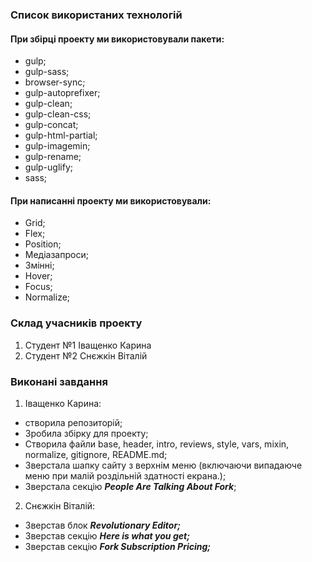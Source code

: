### Список використаних технологій
#### При збірці проекту ми використовували пакети:
- gulp;
- gulp-sass;
- browser-sync;
- gulp-autoprefixer;
- gulp-clean;
- gulp-clean-css;
- gulp-concat;
- gulp-html-partial;
- gulp-imagemin;
- gulp-rename;
- gulp-uglify;
- sass;
#### При написанні проекту ми використовували:
- Grid;
- Flex;
- Position;
- Медіазапроси;
- Змінні; 
- Hover;
- Focus;
- Normalize;
### Склад учасників проекту
1. Студент №1 Іващенко Карина
2. Студент №2 Снєжкін Віталій
### Виконані завдання
1. Іващенко Карина:
- створила репозиторій;
- Зробила збірку для проекту;
- Створила файли base, header, intro, reviews, style, vars, mixin, normalize, gitignore, README.md;
- Зверстала шапку сайту з верхнім меню (включаючи випадаюче меню при малій роздільній здатності екрана.);
- Зверстала секцію ***People Are Talking About Fork***;
2. Снєжкін Віталій:
- Зверстав блок ***Revolutionary Editor;*** 
- Зверстав секцію ***Here is what you get;***
- Зверстав секцію ***Fork Subscription Pricing;*** 